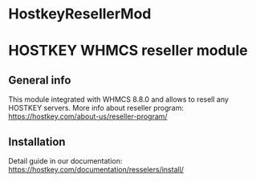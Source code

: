 # HostkeyResellerMod
# HOSTKEY WHMCS reseller module

## General info
This module integrated with WHMCS 8.8.0 and allows to resell any HOSTKEY servers.
More info about reseller program: https://hostkey.com/about-us/reseller-program/

## Installation
Detail guide in our documentation: https://hostkey.com/documentation/resselers/install/
